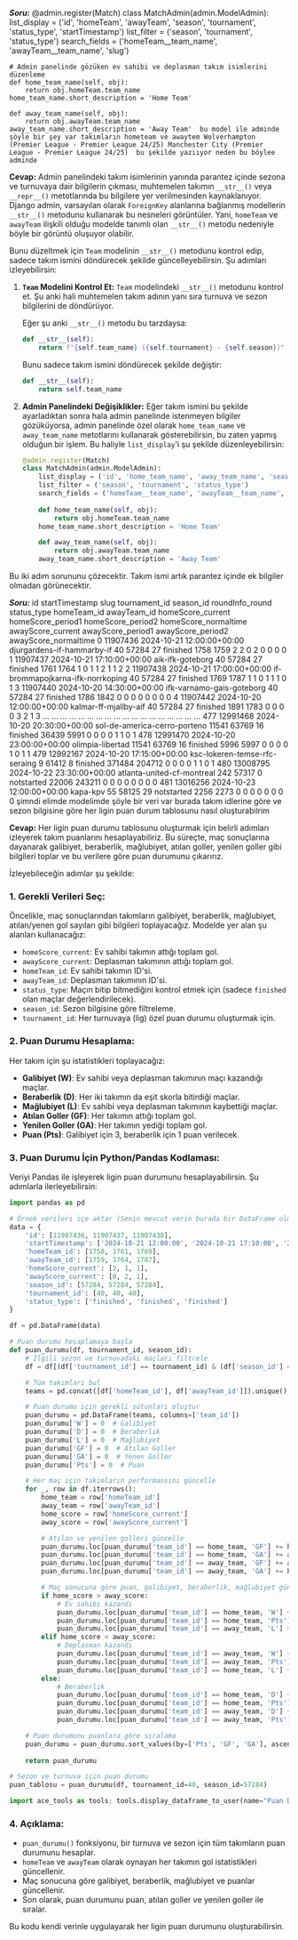 ***Soru:*** @admin.register(Match)
class MatchAdmin(admin.ModelAdmin):
    list_display = ('id', 'homeTeam', 'awayTeam', 'season', 'tournament', 'status_type', 'startTimestamp')
    list_filter = ('season', 'tournament', 'status_type')
    search_fields = ('homeTeam__team_name', 'awayTeam__team_name', 'slug')

    # Admin panelinde gözüken ev sahibi ve deplasman takım isimlerini düzenleme
    def home_team_name(self, obj):
        return obj.homeTeam.team_name
    home_team_name.short_description = 'Home Team'

    def away_team_name(self, obj):
        return obj.awayTeam.team_name
    away_team_name.short_description = 'Away Team'  bu model ile adminde şöyle bir şey var takımların hometeam ve awaytem Wolverhampton (Premier League - Premier League 24/25)	Manchester City (Premier League - Premier League 24/25)  bu şekilde yazııyor neden bu böylee adminde

**Cevap:** Admin panelindeki takım isimlerinin yanında parantez içinde sezona ve turnuvaya dair bilgilerin çıkması, muhtemelen takımın `__str__()` veya `__repr__()` metotlarında bu bilgilere yer verilmesinden kaynaklanıyor. Django admin, varsayılan olarak `ForeignKey` alanlarına bağlanmış modellerin `__str__()` metodunu kullanarak bu nesneleri görüntüler. Yani, `homeTeam` ve `awayTeam` ilişkili olduğu modelde tanımlı olan `__str__()` metodu nedeniyle böyle bir görüntü oluşuyor olabilir.

Bunu düzeltmek için `Team` modelinin `__str__()` metodunu kontrol edip, sadece takım ismini döndürecek şekilde güncelleyebilirsin. Şu adımları izleyebilirsin:

1. **`Team` Modelini Kontrol Et:**
   `Team` modelindeki `__str__()` metodunu kontrol et. Şu anki hali muhtemelen takım adının yanı sıra turnuva ve sezon bilgilerini de döndürüyor.

   Eğer şu anki `__str__()` metodu bu tarzdaysa:

   ```python
   def __str__(self):
       return f"{self.team_name} ({self.tournament} - {self.season})"
   ```

   Bunu sadece takım ismini döndürecek şekilde değiştir:

   ```python
   def __str__(self):
       return self.team_name
   ```

2. **Admin Panelindeki Değişiklikler:**
   Eğer takım ismini bu şekilde ayarladıktan sonra hala admin panelinde istenmeyen bilgiler gözüküyorsa, admin panelinde özel olarak `home_team_name` ve `away_team_name` metotlarını kullanarak gösterebilirsin, bu zaten yapmış olduğun bir işlem. Bu haliyle `list_display`'i şu şekilde düzenleyebilirsin:

   ```python
   @admin.register(Match)
   class MatchAdmin(admin.ModelAdmin):
       list_display = ('id', 'home_team_name', 'away_team_name', 'season', 'tournament', 'status_type', 'startTimestamp')
       list_filter = ('season', 'tournament', 'status_type')
       search_fields = ('homeTeam__team_name', 'awayTeam__team_name', 'slug')
       
       def home_team_name(self, obj):
           return obj.homeTeam.team_name
       home_team_name.short_description = 'Home Team'
   
       def away_team_name(self, obj):
           return obj.awayTeam.team_name
       away_team_name.short_description = 'Away Team'
   ```

Bu iki adım sorununu çözecektir. Takım ismi artık parantez içinde ek bilgiler olmadan görünecektir.

***Soru:*** id	startTimestamp	slug	tournament_id	season_id	roundInfo_round	status_type	homeTeam_id	awayTeam_id	homeScore_current	homeScore_period1	homeScore_period2	homeScore_normaltime	awayScore_current	awayScore_period1	awayScore_period2	awayScore_normaltime
0	11907436	2024-10-21 12:00:00+00:00	djurgardens-if-hammarby-if	40	57284	27	finished	1758	1759	2	2	0	2	0	0	0	0
1	11907437	2024-10-21 17:10:00+00:00	aik-ifk-goteborg	40	57284	27	finished	1761	1764	1	0	1	1	2	1	1	2
2	11907438	2024-10-21 17:00:00+00:00	if-brommapojkarna-ifk-norrkoping	40	57284	27	finished	1769	1787	1	1	0	1	1	1	0	1
3	11907440	2024-10-20 14:30:00+00:00	ifk-varnamo-gais-goteborg	40	57284	27	finished	1786	1842	0	0	0	0	0	0	0	0
4	11907442	2024-10-20 12:00:00+00:00	kalmar-ff-mjallby-aif	40	57284	27	finished	1891	1783	0	0	0	0	3	2	1	3
...	...	...	...	...	...	...	...	...	...	...	...	...	...	...	...	...	...
477	12991468	2024-10-20 20:30:00+00:00	sol-de-america-cerro-porteno	11541	63769	16	finished	36439	5991	0	0	0	0	1	1	0	1
478	12991470	2024-10-20 23:00:00+00:00	olimpia-libertad	11541	63769	16	finished	5996	5997	0	0	0	0	1	0	1	1
479	12992167	2024-10-20 17:15:00+00:00	ksc-lokeren-temse-rfc-seraing	9	61412	8	finished	371484	204712	0	0	0	0	1	1	0	1
480	13008795	2024-10-22 23:30:00+00:00	atlanta-united-cf-montreal	242	57317	0	notstarted	22006	243211	0	0	0	0	0	0	0	0
481	13016256	2024-10-23 12:00:00+00:00	kapa-kpv	55	58125	29	notstarted	2256	2273	0	0	0	0	0	0	0	0  şimndi elimde modelimde şöyle bir veri var burada takım idlerine göre ve sezon bilgisine göre her ligin puan durum tablosunu nasıl oluşturabilrim

**Cevap:** Her ligin puan durumu tablosunu oluşturmak için belirli adımları izleyerek takım puanlarını hesaplayabiliriz. Bu süreçte, maç sonuçlarına dayanarak galibiyet, beraberlik, mağlubiyet, atılan goller, yenilen goller gibi bilgileri toplar ve bu verilere göre puan durumunu çıkarırız.

İzleyebileceğin adımlar şu şekilde:

### 1. Gerekli Verileri Seç:
Öncelikle, maç sonuçlarından takımların galibiyet, beraberlik, mağlubiyet, atılan/yenen gol sayıları gibi bilgileri toplayacağız. Modelde yer alan şu alanları kullanacağız:

- `homeScore_current`: Ev sahibi takımın attığı toplam gol.
- `awayScore_current`: Deplasman takımının attığı toplam gol.
- `homeTeam_id`: Ev sahibi takımın ID'si.
- `awayTeam_id`: Deplasman takımının ID'si.
- `status_type`: Maçın bitip bitmediğini kontrol etmek için (sadece `finished` olan maçlar değerlendirilecek).
- `season_id`: Sezon bilgisine göre filtreleme.
- `tournament_id`: Her turnuvaya (lig) özel puan durumu oluşturmak için.

### 2. Puan Durumu Hesaplama:
Her takım için şu istatistikleri toplayacağız:

- **Galibiyet (W)**: Ev sahibi veya deplasman takımının maçı kazandığı maçlar.
- **Beraberlik (D)**: Her iki takımın da eşit skorla bitirdiği maçlar.
- **Mağlubiyet (L)**: Ev sahibi veya deplasman takımının kaybettiği maçlar.
- **Atılan Goller (GF)**: Her takımın attığı toplam gol.
- **Yenilen Goller (GA)**: Her takımın yediği toplam gol.
- **Puan (Pts)**: Galibiyet için 3, beraberlik için 1 puan verilecek.

### 3. Puan Durumu İçin Python/Pandas Kodlaması:
Veriyi Pandas ile işleyerek ligin puan durumunu hesaplayabilirsin. Şu adımlarla ilerleyebilirsin:

```python
import pandas as pd

# Örnek verileri içe aktar (Senin mevcut verin burada bir DataFrame olmalı)
data = {
    'id': [11907436, 11907437, 11907438],
    'startTimestamp': ['2024-10-21 12:00:00', '2024-10-21 17:10:00', '2024-10-21 17:00:00'],
    'homeTeam_id': [1758, 1761, 1769],
    'awayTeam_id': [1759, 1764, 1787],
    'homeScore_current': [2, 1, 1],
    'awayScore_current': [0, 2, 1],
    'season_id': [57284, 57284, 57284],
    'tournament_id': [40, 40, 40],
    'status_type': ['finished', 'finished', 'finished']
}

df = pd.DataFrame(data)

# Puan durumu hesaplamaya başla
def puan_durumu(df, tournament_id, season_id):
    # İlgili sezon ve turnuvadaki maçları filtrele
    df = df[(df['tournament_id'] == tournament_id) & (df['season_id'] == season_id) & (df['status_type'] == 'finished')]

    # Tüm takımları bul
    teams = pd.concat([df['homeTeam_id'], df['awayTeam_id']]).unique()

    # Puan durumu için gerekli sütunları oluştur
    puan_durumu = pd.DataFrame(teams, columns=['team_id'])
    puan_durumu['W'] = 0  # Galibiyet
    puan_durumu['D'] = 0  # Beraberlik
    puan_durumu['L'] = 0  # Mağlubiyet
    puan_durumu['GF'] = 0  # Atılan Goller
    puan_durumu['GA'] = 0  # Yenen Goller
    puan_durumu['Pts'] = 0  # Puan

    # Her maç için takımların performansını güncelle
    for _, row in df.iterrows():
        home_team = row['homeTeam_id']
        away_team = row['awayTeam_id']
        home_score = row['homeScore_current']
        away_score = row['awayScore_current']

        # Atılan ve yenilen golleri güncelle
        puan_durumu.loc[puan_durumu['team_id'] == home_team, 'GF'] += home_score
        puan_durumu.loc[puan_durumu['team_id'] == home_team, 'GA'] += away_score
        puan_durumu.loc[puan_durumu['team_id'] == away_team, 'GF'] += away_score
        puan_durumu.loc[puan_durumu['team_id'] == away_team, 'GA'] += home_score

        # Maç sonucuna göre puan, galibiyet, beraberlik, mağlubiyet güncelle
        if home_score > away_score:
            # Ev sahibi kazandı
            puan_durumu.loc[puan_durumu['team_id'] == home_team, 'W'] += 1
            puan_durumu.loc[puan_durumu['team_id'] == home_team, 'Pts'] += 3
            puan_durumu.loc[puan_durumu['team_id'] == away_team, 'L'] += 1
        elif home_score < away_score:
            # Deplasman kazandı
            puan_durumu.loc[puan_durumu['team_id'] == away_team, 'W'] += 1
            puan_durumu.loc[puan_durumu['team_id'] == away_team, 'Pts'] += 3
            puan_durumu.loc[puan_durumu['team_id'] == home_team, 'L'] += 1
        else:
            # Beraberlik
            puan_durumu.loc[puan_durumu['team_id'] == home_team, 'D'] += 1
            puan_durumu.loc[puan_durumu['team_id'] == home_team, 'Pts'] += 1
            puan_durumu.loc[puan_durumu['team_id'] == away_team, 'D'] += 1
            puan_durumu.loc[puan_durumu['team_id'] == away_team, 'Pts'] += 1

    # Puan durumunu puanlara göre sıralama
    puan_durumu = puan_durumu.sort_values(by=['Pts', 'GF', 'GA'], ascending=[False, False, True])
    
    return puan_durumu

# Sezon ve turnuva için puan durumu
puan_tablosu = puan_durumu(df, tournament_id=40, season_id=57284)

import ace_tools as tools; tools.display_dataframe_to_user(name="Puan Durumu", dataframe=puan_tablosu)
```

### 4. Açıklama:
- `puan_durumu()` fonksiyonu, bir turnuva ve sezon için tüm takımların puan durumunu hesaplar.
- `homeTeam` ve `awayTeam` olarak oynayan her takımın gol istatistikleri güncellenir.
- Maç sonucuna göre galibiyet, beraberlik, mağlubiyet ve puanlar güncellenir.
- Son olarak, puan durumunu puan, atılan goller ve yenilen goller ile sıralar.

Bu kodu kendi verinle uygulayarak her ligin puan durumunu oluşturabilirsin.